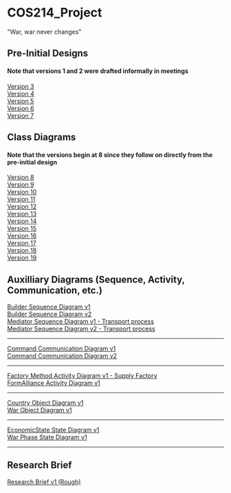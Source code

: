 # COS214_Project
"War, war never changes"

## Pre-Initial Designs
#### Note that versions 1 and 2 were drafted informally in meetings
[Version 3](https://drive.google.com/file/d/13orxZ_sFOLb1FlrlfD1qOhBYgQFn2nFo/view?usp=sharing)<br />
[Version 4](https://drive.google.com/file/d/13WXN5KfDBFu2LrKkYfL3vg4j4mqa1Q8M/view?usp=sharing)<br />
[Version 5](https://drive.google.com/file/d/1Zr10uR4nGRNjmxdcwDAmZb4Ks0d2QbK3/view?usp=sharing)<br />
[Version 6](https://drive.google.com/file/d/1WG9n-VlnI-AYp_BLX6WniaaNpoUTVeaB/view?usp=sharing)<br />
[Version 7](https://drive.google.com/file/d/1e7oM8FADHyEsckrPhcQ-Gnwf4OwoLGxz/view?usp=sharing)<br />

## Class Diagrams
#### Note that the versions begin at 8 since they follow on directly from the pre-initial design
[Version 8](https://drive.google.com/file/d/1-UuFH9hNWGyRtWLma7IMovKqsj9KFzaa/view?usp=sharing)<br /> 
[Version 9](https://drive.google.com/file/d/1WlcorMKZZw7HnF6N1U6_IDY-ZGXQgRKg/view?usp=sharing)<br /> 
[Version 10](https://drive.google.com/file/d/13UTp4r2TTfs8xYlSWSsCTgeSvKybmxlQ/view?usp=sharing)<br/>
[Version 11](https://drive.google.com/file/d/1dcpT7KCBI24l8T0TtCAg0JR0GlkfNtLH/view?usp=sharing)<br/>
[Version 12](https://drive.google.com/file/d/195SCv9a-4um3PzDt2Es2YW4-RtcNsZN8/view?usp=sharing)<br/>
[Version 13](https://drive.google.com/file/d/15Hgq28NES-8Lm8_BZl256ECs7sLvr125/view?usp=sharing)<br/>
[Version 14](https://drive.google.com/file/d/10z9p8sJmmvWWZMwq8hUkDvQNvYuSMlfo/view?usp=sharing)<br/>
[Version 15](https://drive.google.com/file/d/1qhTZaUt_sTjt1RcozQxJVNCbMYOcWiqY/view?usp=sharing)<br/>
[Version 16](https://drive.google.com/file/d/1MLDsWm24OUxs8nfgTeLtG7Nj5vW_G9tJ/view?usp=sharing)<br/>
[Version 17](https://drive.google.com/file/d/11yjUCI5fjK22P2e0PczbaptEYYIerCXh/view?usp=sharing)<br/>
[Version 18](https://drive.google.com/file/d/1SiB_I9n5xxv6mGKDU_JbumZvh84v9MQU/view?usp=sharing)<br/>
[Version 19](https://drive.google.com/file/d/1hHDvbXCZC-V1NYGY2AByCXfapqR_GwRj/view?usp=sharing)<br/>


## Auxilliary Diagrams (Sequence, Activity, Communication, etc.)
[Builder Sequence Diagram v1](https://drive.google.com/file/d/1jBRNcWKESwqAe2WA11ZBeBOWWEIe8Uvx/view?usp=sharing)<br/>
[Builder Sequence Diagram v2](https://drive.google.com/file/d/17J3VSdXyPXQLQpD5OUltIvrh95HwA5Ym/view?usp=sharing)<br/>
[Mediator Sequence Diagram v1 - Transport process](https://drive.google.com/file/d/1ds6hGFgzr1XNG5wbES8kfQJ5eEq6DSx7/view?usp=sharing)<br/>
[Mediator Sequence Diagram v2 - Transport process](https://drive.google.com/file/d/1LMJzE9KyeKDkbZ0dHirZV36i0Fr_P2iL/view?usp=sharing)<br/>
***
[Command Communication Diagram v1](https://drive.google.com/file/d/14X7xYim03jVv5opfTKZOYe-8rHQ1rtZt/view?usp=sharing)<br/>
[Command Communication Diagram v2](https://drive.google.com/file/d/1jfmGl3jx8oHPEBYJW2wZP-BqSBTnZku4/view?usp=sharing)<br/>
***
[Factory Method Activity Diagram v1 - Supply Factory](https://drive.google.com/file/d/1eAPctL0zrF2hyQgoJUbLdeDhJuJD32W9/view?usp=sharing)<br/>
[FormAlliance Activity Diagram v1](https://drive.google.com/file/d/15kN6rdPEecJFMHB1MZ9MVaApOe9ig64V/view?usp=sharing)<br/>
***
[Country Object Diagram v1](https://drive.google.com/file/d/19-Syc1vF37fJ7wXcB-aWRT_bHVaWSbQi/view?usp=sharing)<br/>
[War Object Diagram v1](https://drive.google.com/file/d/1JeRoi5Ajeq6IawTksmtrwYaCpQ9jNWNI/view?usp=sharing)
***
[EconomicState State Diagram v1](https://drive.google.com/file/d/1aA4bAcO0tm01cu5uwLOfeAOd_xMYy9i9/view?usp=sharing)<br/>
[War Phase State Diagram v1](https://drive.google.com/file/d/148be-O9nPzwdszQ_UXCoqMjY5EGEokeh/view?usp=sharing)<br/>
***
## Research Brief
[Research Brief v1 (Rough)](https://docs.google.com/document/d/1_26_ehbEiTZ2Xi9fk-cEbWw19J02zTBd/edit?usp=sharing&ouid=112010270683348415189&rtpof=true&sd=true)
